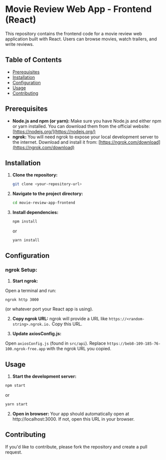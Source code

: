 # Movie Review Web App - Frontend (React)

This repository contains the frontend code for a movie review web application built with React. Users can browse movies, watch trailers, and write reviews.

## Table of Contents

- [Prerequisites](#prerequisites)
- [Installation](#installation)
- [Configuration](#configuration)
- [Usage](#usage)
- [Contributing](#contributing)

## Prerequisites

- **Node.js and npm (or yarn):** Make sure you have Node.js and either npm or yarn installed. You can download them from the official website: [https://nodejs.org/](https://nodejs.org/)
- **ngrok:** You will need ngrok to expose your local development server to the internet. Download and install it from: [https://ngrok.com/download](https://ngrok.com/download)

## Installation

1. **Clone the repository:**

   ```bash
   git clone <your-repository-url>

2. **Navigate to the project directory:**
   ```bash
   cd movie-review-app-frontend

3. **Install dependencies:**
   
   ```bash
   npm install
   ```
   or

   ```bash
   yarn install
   ```
## Configuration
### **ngrok Setup:**

1. **Start ngrok:**

Open a terminal and run:
```bash
ngrok http 3000
```
(or whatever port your React app is using).

2. **Copy ngrok URL:**
ngrok will provide a URL like `https://<random-string>.ngrok.io.` Copy this URL.


3. **Update axiosConfig.js:**

Open `axiosConfig.js` (found in `src/api`).
Replace `https://beb8-109-185-76-100.ngrok-free.app` with the ngrok URL you copied.

## Usage
1. **Start the development server:**

```bash
npm start 
```
or

```bash
yarn start
```

2. **Open in browser:**
Your app should automatically open at http://localhost:3000. If not, open this URL in your browser.

## Contributing
If you'd like to contribute, please fork the repository and create a pull request.
